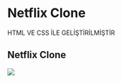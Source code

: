 <h1>Netflix Clone</h1>

HTML VE CSS İLE GELİŞTİRİLMİŞTİR

<h2>Netflix Clone</h2>

![](recording.gif)


